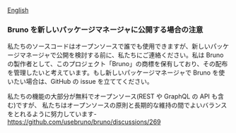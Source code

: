 [English](../../publishing.md)

### Bruno を新しいパッケージマネージャに公開する場合の注意

私たちのソースコードはオープンソースで誰でも使用できますが、新しいパッケージマネージャで公開を検討する前に、私たちにご連絡ください。私は Bruno の製作者として、このプロジェクト「Bruno」の商標を保有しており、その配布を管理したいと考えています。もし新しいパッケージマネージャで Bruno を使いたい場合は、GitHub の issue を立ててください。

私たちの機能の大部分が無料でオープンソース(REST や GraphQL の API も含む)ですが、
私たちはオープンソースの原則と長期的な維持の間でよいバランスをとれるように努力しています- https://github.com/usebruno/bruno/discussions/269
